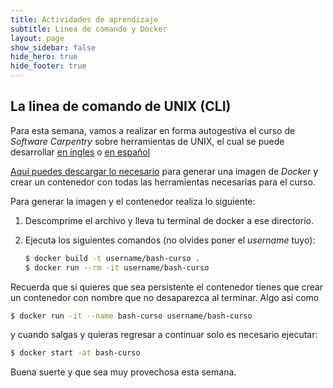 ```yaml
---
title: Actividades de aprendizaje
subtitle: Linea de comando y Docker
layout: page
show_sidebar: false
hide_hero: true
hide_footer: true
---
```


## La linea de comando de UNIX (CLI)

Para esta semana, vamos a realizar en forma autogestiva el curso de *Software Carpentry* sobre herramientas de UNIX, el cual se puede desarrollar [en ingles](http://swcarpentry.github.io/shell-novice/) o [en español](https://swcarpentry.github.io/shell-novice-es/)

[Aquí puedes descargar lo necesario](https://github.com/mcd-unison/curso-hpcd/raw/main/bash/imagen-docker.zip) para generar una imagen de *Docker* y crear un contenedor con todas las herramientas necesarias para el curso.

Para generar la imagen y el contenedor realiza lo siguiente:

1. Descomprime el archivo y lleva tu terminal de docker a ese directorio.


2. Ejecuta los siguientes comandos (no olvides poner el *username* tuyo): 
   ```bash
   $ docker build -t username/bash-curso .
   $ docker run --rm -it username/bash-curso
   ```

Recuerda que si quieres que sea persistente el contenedor tienes que crear un contenedor con nombre que no desaparezca al terminar. Algo así como
   
```bash
$ docker run -it --name bash-curso username/bash-curso
```

y cuando salgas y quieras regresar a continuar solo es necesario ejecutar:

```bash
$ docker start -at bash-curso
```

Buena suerte y que sea muy provechosa esta semana.

